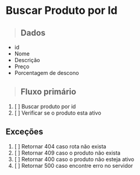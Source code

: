# Buscar Produto por Id

> ## Dados
* id
* Nome
* Descrição
* Preço
* Porcentagem de descono

> ## Fluxo primário
1. [ ] Buscar produto por id
2. [ ] Verificar se o produto esta ativo

## Exceções
1. [ ] Retornar 404 caso rota não exista
2. [ ] Retornar 409 caso o produto não exista
3. [ ] Retornar 400 caso o produto não esteja ativo
4. [ ] Retornar 500 caso encontre erro no servidor